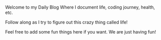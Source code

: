 Welcome to my Daily Blog Where I document life, coding journey, health, etc. 

Follow along as I try to figure out this crazy thing called life! 

Feel free to add some fun things here if you want. We are just having fun! 


